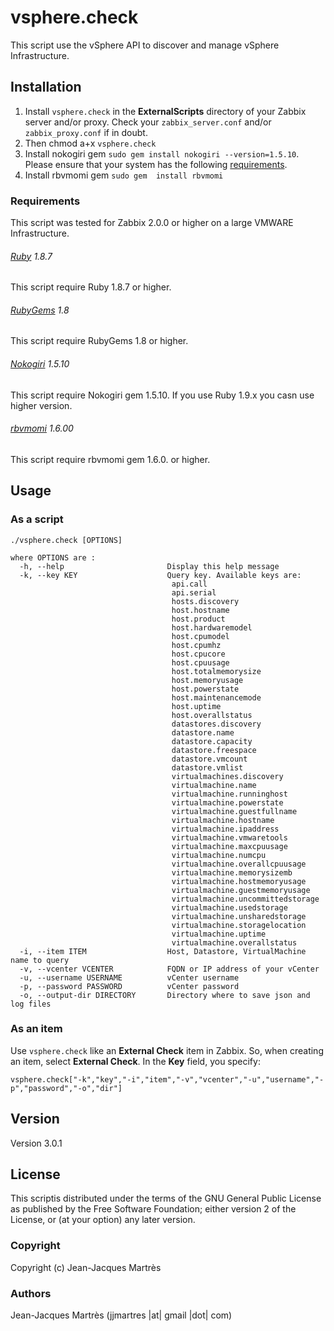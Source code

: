 vsphere.check
=============

This script use the vSphere API to discover and manage vSphere Infrastructure.

Installation
------------

1. Install `vsphere.check` in the **ExternalScripts** directory of your Zabbix server and/or proxy. Check your `zabbix_server.conf` and/or `zabbix_proxy.conf` if in doubt.
2. Then chmod a+x `vsphere.check`
3. Install nokogiri gem `sudo gem install nokogiri --version=1.5.10`. Please ensure that your system has the following [requirements](http://nokogiri.org/tutorials/installing_nokogiri.html).
4. Install rbvmomi gem `sudo gem  install rbvmomi`

### Requirements

This script was tested for Zabbix 2.0.0 or higher on a large VMWARE Infrastructure.

###### [Ruby](http://www.ruby-lang.org/en/downloads/) 1.8.7

This script require Ruby 1.8.7 or higher.

###### [RubyGems](http://rubygems.org) 1.8

This script require RubyGems 1.8 or higher.

###### [Nokogiri](http://nokogiri.org) 1.5.10

This script require Nokogiri gem 1.5.10. If you use Ruby 1.9.x you casn use higher version.

###### [rbvmomi](https://github.com/vmware/rbvmomi) 1.6.00

This script require rbvmomi gem 1.6.0. or higher.

Usage
-----

### As a script
    ./vsphere.check [OPTIONS]

    where OPTIONS are :
      -h, --help                       Display this help message
      -k, --key KEY                    Query key. Available keys are:
                                        api.call
                                        api.serial
                                        hosts.discovery
                                        host.hostname
                                        host.product
                                        host.hardwaremodel
                                        host.cpumodel
                                        host.cpumhz
                                        host.cpucore
                                        host.cpuusage
                                        host.totalmemorysize
                                        host.memoryusage
                                        host.powerstate
                                        host.maintenancemode
                                        host.uptime
                                        host.overallstatus
                                        datastores.discovery
                                        datastore.name
                                        datastore.capacity
                                        datastore.freespace
                                        datastore.vmcount
                                        datastore.vmlist
                                        virtualmachines.discovery
                                        virtualmachine.name
                                        virtualmachine.runninghost
                                        virtualmachine.powerstate
                                        virtualmachine.guestfullname
                                        virtualmachine.hostname
                                        virtualmachine.ipaddress
                                        virtualmachine.vmwaretools
                                        virtualmachine.maxcpuusage
                                        virtualmachine.numcpu
                                        virtualmachine.overallcpuusage
                                        virtualmachine.memorysizemb
                                        virtualmachine.hostmemoryusage
                                        virtualmachine.guestmemoryusage
                                        virtualmachine.uncommittedstorage
                                        virtualmachine.usedstorage
                                        virtualmachine.unsharedstorage
                                        virtualmachine.storagelocation
                                        virtualmachine.uptime
                                        virtualmachine.overallstatus
      -i, --item ITEM                  Host, Datastore, VirtualMachine name to query
      -v, --vcenter VCENTER            FQDN or IP address of your vCenter
      -u, --username USERNAME          vCenter username
      -p, --password PASSWORD          vCenter password
      -o, --output-dir DIRECTORY       Directory where to save json and log files


### As an item
Use `vsphere.check` like an **External Check** item in Zabbix.  So, when creating an item, select **External Check**.  In the **Key** field, you specify:

    vsphere.check["-k","key","-i","item","-v","vcenter","-u","username","-p","password","-o","dir"]

Version
-------

Version 3.0.1

License
-------

This scriptis distributed under the terms of the GNU General Public License as published by the Free Software Foundation; either version 2 of the License, or (at your option) any later version.

### Copyright

  Copyright (c) Jean-Jacques Martrès

### Authors

  Jean-Jacques Martrès
  (jjmartres |at| gmail |dot| com)
